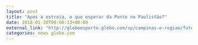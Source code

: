 ```yaml
---
layout: post
title: "Após a estreia, o que esperar da Ponte no Paulistão?"
date: 2018-01-20T00:00:13+00:00
external_link: "http://globoesporte.globo.com/sp/campinas-e-regiao/futebol/times/ponte-preta/interatividade/enquete/2018/1/19/apos-a-estreia-o-que-esperar-da-ponte-no-paulistao-e73a60ec-fd18-11e7-80d2-0242ac110008.html"
categories: news globo.com
---
```

